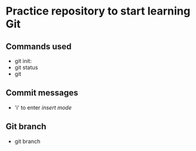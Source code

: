 # Practice repository to start learning Git

## Commands used
- git init:
- git status
- git

## Commit messages

- 'i' to enter *insert mode*

## Git branch
- git branch 
